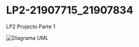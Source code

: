 # LP2-21907715_21907834
LP2 Projecto Parte 1

 ![](https://viewer.diagrams.net/?highlight=0000ff&edit=_blank&layers=1&nav=1&title=Diagrama%20UML.png#R7R3bctu47ms84z64Y0m%2BPjp22uZM02aTnO2mLzuMRds8kUQvRTt2v35B3SVSFzdS4vZoJjOxSRCCABAEQJDuGHP78JGh7eaamtjq6H3z0DEWHV3Xh%2F0%2B%2FBMtx6BF6xt%2By5oR02%2FT4oY78gMHjcHA9Y6Y2E0BckotTrbpxiV1HLzkqTbEGH1Og62olX7qFq2x1HC3RJbc%2Bo2YfOO3TvRx3P4Jk%2FUmfLI2mvo9NgqBgzdxN8ikz4km47JjzBml3P9kH%2BbYEtwL%2BeKP%2B5DTGxHGsMOrDKB%2Fks3q6W86Mf%2B7vJ2NtA%2BT22nPCNDskbUL3njOMOI7hgOq%2BTFkhftMbAs58O1iRR1%2BF%2FQY8B1ZZO3A5yXQghk07DHjBLg4Czo43ULrckMs8zM60p2g2OVo%2BRR%2Bu9hQRn4AWmRBlwYN0M14oBBGPwVxJ0ZCs2hl2AWYm5ANWqbpGh1SgJ%2BRy4OGJbUstHXJo%2FcaYqCN2Jo4F5RzagdAMpdDjsEb4kOiKeD6R0xtzNkRQA4ZZQnmQG84GfgNz7FGDSeBmmwS2jQIpw8KtHgdIY8FDR8CWZ8id0OSuyRvi3iydjmjT5HyCzatiGXNqUVB0AuHekChAlh4xRXit4lpWh6yLVoSZ30v1GHR0%2BKWz95AT5mCltuAD6KJUY448gUlpGKhR2zdUJdwQgV%2B5sNebClxuMer4UVnuPBaGJ9TB14CEU%2BCGBTgGQslUMi2eI6USzyQsNGvJt9JU9IdK6Q7srjPXCcl5tE%2FO2GBxGwQAp1BJ1s%2FdoFa%2BIPH9xOf3omPgm99YQB6K2QT6%2BiPAUTI3nqdhjEQsxVbeyyUQOpJI3G9GS5QaPr2kOnzqRSdDmU2stLdzwErRf%2FAp9PrtDAHK9QL9Eg5HgTJe4HSzrwhoH6pTuKYnlqI3n6CMK8TtMlxV4AyRA6TIAR4psxMPzs5%2FBEs15rRnWP2MhzXB5OI0%2FpgGn8eJvhuEndroYDnxPGmaMQTiyKeJCgULXxa%2B%2F8vAs3xR%2FNQKUDJfL0I4fzmR6bUlC0yTeW7%2BeZTbm9V66xVS1aT1lT8yvKsz1Q4sB75UHecCRpbe9HqV2svfjN51mcvICqnc0ZE%2BIhaJ6NVstZo%2FLbyrM9o4H92ZNuai1a9WnPx%2B8qzPnOxpEAgdpCJ%2FmptRqtjrc34beXZhM14KLcZmV0Q8fLQ%2FrwhHN%2FBK4rmZ4aEdDfcDjermttKmFTbSpjqTe0lDNudoubEq1XdKgrhapevrtoJFJMm3AfupjYMxPTMCfPnHVXGcJ67Zsc9LDs1RVcmLniXXM2Tk3uN%2BZXZfSdNbAXcPKbj1AEP1QZcXaM1vnHWIXQ6b6oYcOm9pQ16RcMxiaa8gW56IE6MyKIIkO4piDEfW5IzKmmdiuWhq7K5FbAkdasaE%2BG59zDprcQ7z8Cgi2qLLs%2FpqEAIlke51XTgC8yBaqT7z%2FBhqo0I20nYzGnRcLAIpKPwhovXOt%2BOZ%2Bz26abcr%2FlIW%2B2BbLVFE4WxsJaL6pgNLADYUVjytMW%2BEK5C%2F%2F1Q2G4wF8MLLf5eas5fY%2BHWRhUtuz5orMhjIpn2tG0B91TzPanEx2pVP1qn%2BaofoOrXrfoZhit26MgpVvrBULXS643pw1S51M%2F1zixTFRBrQ9R9D4a5ECQnMC%2BAeyiEs3cO6FLymf%2Bn1qqqiZpUVtGwGHNUTSOng4YUMrR8bWzRhHg1vaLFaaoMbSAXl0azO%2Bm%2BSgGGZG2qBBFZV1NhUpp%2BqN%2BTNVxKUkSsYOfEChIwXWHHJfsoQnik1MJezkKF99p%2FftpZlQDdGFAmuMJT5hXNfTqKKiNJwhq46MWwD8WwXoQohCtYclFIaiaSbFecuk2SnM5SmiStjnzWHb5cOn%2BTp8Mn7enx3vzj2%2BzypqeNJLFic41Dvxa4sqFr6kDYGLdeeNlLbAacjmE%2BU28JESvI%2FzDnx8BxRTsRiCfDDGAkO%2F4lxr%2Fv942w4cFr0Ifh90XotfrfjslvN5gR4IDws4tdVJfu2BIXmeWAteBpg8YXsCqoIhbsKRQuwxbiZJ8%2BMfESwSH3%2B9PtfyagG9fG%2FPvzt8kf1qqnS4vJEsKCztzozKa2UqafxfqclkNpyBL5CF7gkDu9FkoJFCqcNEuiQyvBUzrJcyGqkKLXf68ZQy0VVvSC9F1lGQTYb6hn4CI0mRF0tQILK8ksoukFToEsx%2Ftvi4%2BwKl8jBxZE1kagNUWgwOp0CNobKmLQ8UBlfvujpoLQQV6%2B%2BZDnG3j0F7gNh0%2BF3cfibr5jTnFg62fprsBHIkJJCiAZWjsIfIMK6GZ8V4JMkYCc03B7rnzMApZytiOnDYpdqkWpDxhtCAJhpcCJZ9xjG3wPxIicq1amC4JtCNeH%2FkzcKPcan1SLMpyyn4hW%2BBPag%2F8sj78L%2B4oQJChXoEgTX0CFtVcNr%2FIGZijIU8fX%2BrH1hIs84WhRe0nuRWmJ9VFjyZdBm3xpUL7TikttY9n%2FgWrjPrApaY%2Brq8xQeH6QgOquyBIoZjS1BH4gFq6UKPhGmeUd7E5G1r5scmJwB2SKrHuM7JIchsgthMtDCHqqed3sbOR4qyVxaPewyCRzjosT0iI%2FqP1IcD24fLquIOxcYfelyGyYAvSGskvh%2B6KakMGMRz8I7YYrtD8w5rlAXMOTZnOY6UtwSWoTjreaRmR%2F99rTxKf3h3Nkc3t1EyH55LX8BBLhgxRiqczH4udcOuDnCM%2BuShLR83nmyNYKKwvKKQsgvmYhvp4gtpA3Hjk%2Fq2p1EBJ5kh4lbuw79oP0bdzyGuSEMtLPS0b62chIPx8ZaYvzEhLQcy5SAlLORkz6mYlJPx8x6WcgJmSt6RcKxBBnA%2F9o16b7hZ4Z9uqEzMydxT1aVKScBYnXxCLgzJ9KI7Qbb0D6khHkgJMKj9fegnORPFVPL2BhDvibiN%2BOJX7aW6gEfurLiXbjdd5TZMVyZdW4ogYm6JwEv0f2FiL1X1196R53i1DUEVyuYVW%2Fcr%2FuvfxHKTDmsx3fUKbMM0SVG7lZBpGp2DGRZRJpjWy9ugr80sLC6wDQQ%2FYtsy%2BZj0Skb26xCxbtJ%2Bkm7gIdK%2FAH4Chl9zRyCcqpLub2leleOTE2BfFXDsfedmFBbge5nv8mGBm5UlfZwh8cgtwft8neSnRepgY7q6AY3xddFlV%2BhU8SE4hcQWtJNQ9wKcrV%2BZDVEnQWReZPDdzS7Rz0Coi8PHCG9miNnB%2FZkn05zdfuI9SbZ1aVFSvzzOPGThAN5DLzIKfWlpXXvqmvjYzspv5Q1oDpWLWVNK5BA9QlLnl7%2BtHeZZE50StvJYu7X9MHehbpB5C2aK%2FUxNRRJq7Ur8Z2KodtmXiD4lVsVCrF21SV%2BFBdJa73%2FUXkjI6fpk3RWZEXPLrYOqZiuDzTPC%2ByxzIXFKcv4y22cmudv3flHaWsAbXsMHtEx5jUjCgiTLxzgkPdAnblI4GIKSKh0NsWoKnHlUAnC5aiR7j5AacunUVQhilCu9RHTdv1tmaDLNfIKw2yNm6sRl6yyH8SUb%2FWOvENOfGKIE6LIrtUtVAdh0OVMpfLsuNKz5xT9IUZieKdtJwSydKsA47KGCokERkvh3J29i11TOReZjC3oUT5yYYaIgm1mtdx4lRJcvuzB81JV3XeVC3eGkIJJcmqitZgnnsL2Jk468pyy3MiUB1NpM1%2BKmAoL5tQmXdvZJ5B9%2FefZBPuvXmB0f79mPu2rPuZ63UqhHch7sw1RtVuMcrdPim6SEk1KPfNSnfWvsh8LBlEFKCFO2rXQoSVIO%2BEhlSAdNV0F%2BtEmQR9MmV9O1n2Fa%2BwUmKKXwYrJ0U5Cp%2BH8lwrGZmMtnPuiSo9%2B5%2B%2FLdiG3K%2Fkucght9pzqeWeRSXR8mmNRHldG3fXEncb2QOx077sshrKA7F1nIdVyn0kyT0%2B2FpoRZKHYlt7UGQPhpX1JD9OVWrFsKkwVfX7bW2YWo9wJxWnfFNBqlwtEU3patVTao%2FCv9E03%2BN4iPtba1GvQsnOg1KhmkvXjyWZvu6VNtEFNg%2Bd5P016ttsctfx8otrAtEkL64pvJjoTG6ukZOOHJ%2F1jTXh8vPiG2v67%2FvjUebXb4NZ8NILazKTqZYLa9TcmL7F7HrBLDHqVv6MBMKfNc4WohnTcRqHP0%2BDYS8SjHJayRHTL3IhVHgNay0XQo1DY5e5yemF0g3RNHk%2FlHof8q0XszHIJ7Gcae%2F7fb1kSVNe0IYdcyZ%2BgB6%2BPlpURMmi6QMR7Ki%2BEBbtc5Sug3rtpuBlm29yFPOaotXkq%2Ff6MHneTLSF1XDnI1v4yqj4UZV4ljO03VxTU9jSy38Braw=true "Diagrama UML")


